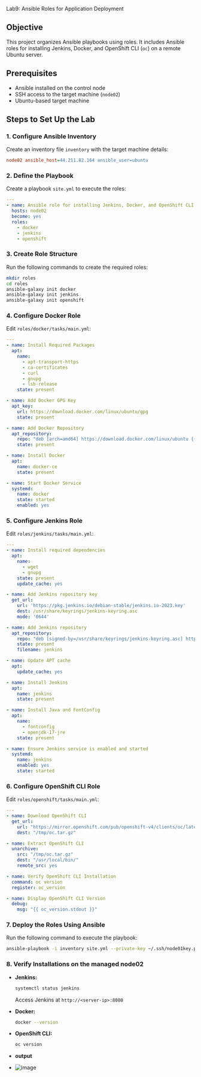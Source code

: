 Lab9: Ansible Roles for Application Deployment

## Objective
This project organizes Ansible playbooks using roles. It includes Ansible roles for installing Jenkins, Docker, and OpenShift CLI (`oc`) on a remote Ubuntu server.

## Prerequisites
- Ansible installed on the control node
- SSH access to the target machine (`node02`)
- Ubuntu-based target machine

## Steps to Set Up the Lab

### 1. Configure Ansible Inventory
Create an inventory file `inventory` with the target machine details:
```ini
node02 ansible_host=44.211.82.164 ansible_user=ubuntu
```

### 2. Define the Playbook
Create a playbook `site.yml` to execute the roles:
```yaml
---
- name: Ansible role for installing Jenkins, Docker, and OpenShift CLI
  hosts: node02
  become: yes
  roles:
    - docker
    - jenkins
    - openshift
```

### 3. Create Role Structure
Run the following commands to create the required roles:
```bash
mkdir roles
cd roles
ansible-galaxy init docker
ansible-galaxy init jenkins
ansible-galaxy init openshift
```

### 4. Configure Docker Role
Edit `roles/docker/tasks/main.yml`:
```yaml
---
- name: Install Required Packages
  apt:
    name:
      - apt-transport-https
      - ca-certificates
      - curl
      - gnupg
      - lsb-release
    state: present

- name: Add Docker GPG Key
  apt_key:
    url: https://download.docker.com/linux/ubuntu/gpg
    state: present

- name: Add Docker Repository
  apt_repository:
    repo: "deb [arch=amd64] https://download.docker.com/linux/ubuntu {{ ansible_distribution_release }} stable"
    state: present

- name: Install Docker
  apt:
    name: docker-ce
    state: present

- name: Start Docker Service
  systemd:
    name: docker
    state: started
    enabled: yes
```

### 5. Configure Jenkins Role
Edit `roles/jenkins/tasks/main.yml`:
```yaml
---
- name: Install required dependencies
  apt:
    name:
      - wget
      - gnupg
    state: present
    update_cache: yes

- name: Add Jenkins repository key
  get_url:
    url: 'https://pkg.jenkins.io/debian-stable/jenkins.io-2023.key'
    dest: /usr/share/keyrings/jenkins-keyring.asc
    mode: '0644'

- name: Add Jenkins repository
  apt_repository:
    repo: "deb [signed-by=/usr/share/keyrings/jenkins-keyring.asc] https://pkg.jenkins.io/debian-stable binary/"
    state: present
    filename: jenkins

- name: Update APT cache
  apt:
    update_cache: yes

- name: Install Jenkins
  apt:
    name: jenkins
    state: present

- name: Install Java and FontConfig
  apt:
    name:
      - fontconfig
      - openjdk-17-jre
    state: present

- name: Ensure Jenkins service is enabled and started
  systemd:
    name: jenkins
    enabled: yes
    state: started
```

### 6. Configure OpenShift CLI Role
Edit `roles/openshift/tasks/main.yml`:
```yaml
---
- name: Download OpenShift CLI
  get_url:
    url: "https://mirror.openshift.com/pub/openshift-v4/clients/oc/latest/linux/oc.tar.gz"
    dest: "/tmp/oc.tar.gz"

- name: Extract OpenShift CLI
  unarchive:
    src: "/tmp/oc.tar.gz"
    dest: "/usr/local/bin/"
    remote_src: yes

- name: Verify OpenShift CLI Installation
  command: oc version
  register: oc_version

- name: Display OpenShift CLI Version
  debug:
    msg: "{{ oc_version.stdout }}"
```

### 7. Deploy the Roles Using Ansible
Run the following command to execute the playbook:
```bash
ansible-playbook -i inventory site.yml --private-key ~/.ssh/node01key.pem
```

### 8. Verify Installations on the managed node02
- **Jenkins:**
  ```bash
  systemctl status jenkins
  ```
  Access Jenkins at `http://<server-ip>:8080`

- **Docker:**
  ```bash
  docker --version
  ```

- **OpenShift CLI:**
  ```bash
  oc version
  ```
- **output**
- ![image](https://github.com/user-attachments/assets/d6ac2ea0-7efb-4292-a97c-a2659d67bed1)
